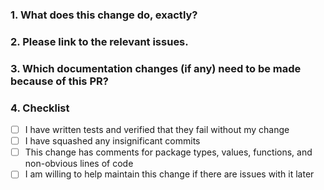 <!--
Thank you for contributing to Caddy! Please fill this out to help us make the most of your pull request.
-->

### 1. What does this change do, exactly?


### 2. Please link to the relevant issues.


### 3. Which documentation changes (if any) need to be made because of this PR?


### 4. Checklist

- [ ] I have written tests and verified that they fail without my change
- [ ] I have squashed any insignificant commits
- [ ] This change has comments for package types, values, functions, and non-obvious lines of code
- [ ] I am willing to help maintain this change if there are issues with it later
